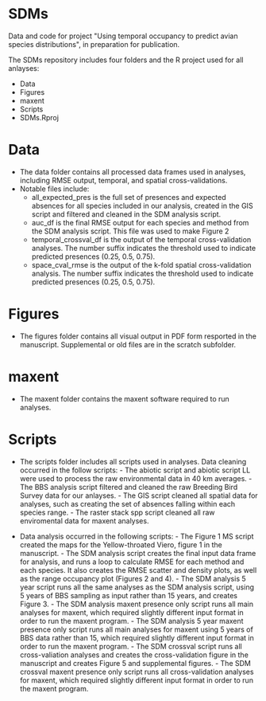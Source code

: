 # SDMs

Data and code for project "Using temporal occupancy to predict avian species distributions", in preparation for publication.

The SDMs repository includes four folders and the R project used for all anlayses:
- Data
- Figures
- maxent
- Scripts
- SDMs.Rproj

# Data 
- The data folder contains all processed data frames used in analyses, including RMSE output, temporal, and spatial cross-validations.
- Notable files include:
    - all_expected_pres is the full set of presences and expected absences for all species included in our analysis, created in the GIS script and filtered and cleaned in the SDM analysis script.
    - auc_df is the final RMSE output for each species and method from the SDM analysis script. This file was used to make Figure 2
    - temporal_crossval_df is the output of the temporal cross-validation analyses. The number suffix indicates the threshold used to indicate predicted presences (0.25, 0.5, 0.75).
    - space_cval_rmse is the output of the k-fold spatial cross-validation analysis. The number suffix indicates the threshold used to indicate predicted presences (0.25, 0.5, 0.75).

# Figures
- The figures folder contains all visual output in PDF form resported in the manuscript. Supplemental or old files are in the scratch subfolder.

# maxent
- The maxent folder contains the maxent software required to run analyses.

# Scripts
- The scripts folder includes all scripts used in analyses. Data cleaning occurred in the follow scripts:
        - The abiotic script and abiotic script LL were used to process the raw environmental data in 40 km averages.
        - The BBS analysis script filtered and cleaned the raw Breeding Bird Survey data for our anlayses.
        - The GIS script cleaned all spatial data for analyses, such as creating the set of absences falling within each species range.
        - The raster stack spp script cleaned all raw enviromental data for maxent analyses.
       
- Data analysis occurred in the following scripts:
        - The Figure 1 MS script created the maps for the Yellow-throated Viero, figure 1 in the manuscript.
        - The SDM analysis script creates the final input data frame for analysis, and runs a loop to calculate RMSE for each method and each species. It also creates the RMSE scatter and density plots, as well as the range occupancy plot (Figures 2 and 4).
        - The SDM analysis 5 year script runs all the same analyses as the SDM analysis script, using 5 years of BBS sampling as input rather than 15 years, and creates Figure 3.
        - The SDM analysis maxent presence only script runs all main analyses for maxent, which required slightly different input format in order to run the maxent program.
        - The SDM analysis 5 year maxent presence only script runs all main analyses for maxent using 5 years of BBS data rather than 15, which required slightly different input format in order to run the maxent program.
        - The SDM crossval script runs all cross-valiation analyses and creates the cross-validation figure in the manuscript and creates Figure 5 and supplemental figures.
        - The SDM crossval maxent presence only script runs all cross-validation analyses for maxent, which required slightly different input format in order to run the maxent program.







